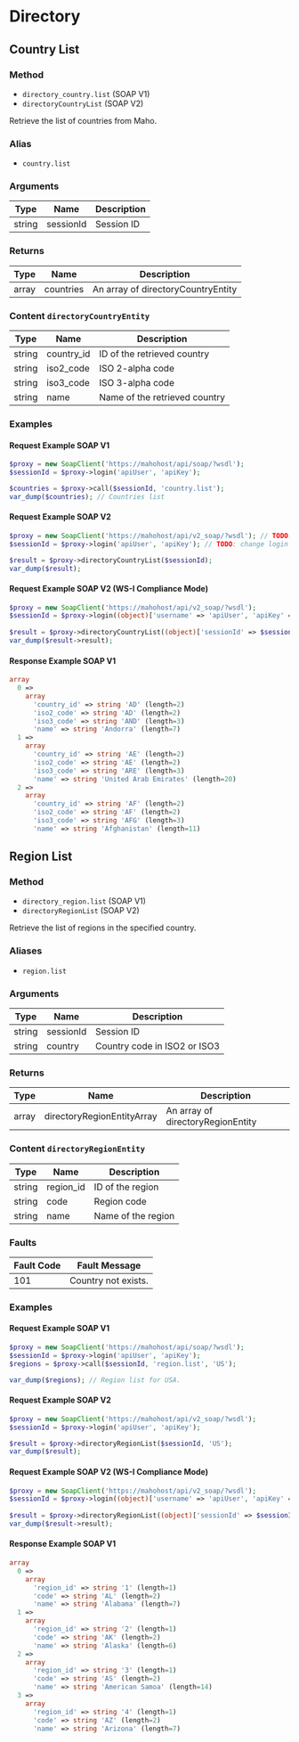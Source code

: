 # Directory

## Country List

### Method

- `directory_country.list` (SOAP V1)
- `directoryCountryList` (SOAP V2)

Retrieve the list of countries from Maho.

### Alias

- `country.list`

### Arguments

| Type   | Name      | Description |
|--------|-----------|-------------|
| string | sessionId | Session ID  |

### Returns

| Type  | Name      | Description                        |
|-------|-----------|------------------------------------|
| array | countries | An array of directoryCountryEntity |

### Content `directoryCountryEntity`

| Type   | Name       | Description                   |
|--------|------------|-------------------------------|
| string | country_id | ID of the retrieved country   |
| string | iso2_code  | ISO 2-alpha code              |
| string | iso3_code  | ISO 3-alpha code              |
| string | name       | Name of the retrieved country |

### Examples

#### Request Example SOAP V1

```php
$proxy = new SoapClient('https://mahohost/api/soap/?wsdl');
$sessionId = $proxy->login('apiUser', 'apiKey');

$countries = $proxy->call($sessionId, 'country.list');
var_dump($countries); // Countries list
```

#### Request Example SOAP V2

```php
$proxy = new SoapClient('https://mahohost/api/v2_soap/?wsdl'); // TODO: change url
$sessionId = $proxy->login('apiUser', 'apiKey'); // TODO: change login and pwd if necessary

$result = $proxy->directoryCountryList($sessionId);
var_dump($result);
```

#### Request Example SOAP V2 (WS-I Compliance Mode)

```php
$proxy = new SoapClient('https://mahohost/api/v2_soap/?wsdl'); 
$sessionId = $proxy->login((object)['username' => 'apiUser', 'apiKey' => 'apiKey']); 
 
$result = $proxy->directoryCountryList((object)['sessionId' => $sessionId->result]);   
var_dump($result->result);
```

#### Response Example SOAP V1

```php
array
  0 =>
    array
      'country_id' => string 'AD' (length=2)
      'iso2_code' => string 'AD' (length=2)
      'iso3_code' => string 'AND' (length=3)
      'name' => string 'Andorra' (length=7)
  1 =>
    array
      'country_id' => string 'AE' (length=2)
      'iso2_code' => string 'AE' (length=2)
      'iso3_code' => string 'ARE' (length=3)
      'name' => string 'United Arab Emirates' (length=20)
  2 =>
    array
      'country_id' => string 'AF' (length=2)
      'iso2_code' => string 'AF' (length=2)
      'iso3_code' => string 'AFG' (length=3)
      'name' => string 'Afghanistan' (length=11)
```

## Region List

### Method

- `directory_region.list` (SOAP V1)
- `directoryRegionList` (SOAP V2)

Retrieve the list of regions in the specified country.

### Aliases

- `region.list`

### Arguments

| Type   | Name      | Description                  |
|--------|-----------|------------------------------|
| string | sessionId | Session ID                   |
| string | country   | Country code in ISO2 or ISO3 |

### Returns

| Type  | Name                       | Description                       |
|-------|----------------------------|-----------------------------------|
| array | directoryRegionEntityArray | An array of directoryRegionEntity |

### Content `directoryRegionEntity`

| Type   | Name      | Description        |
|--------|-----------|--------------------|
| string | region_id | ID of the region   |
| string | code      | Region code        |
| string | name      | Name of the region |

### Faults

| Fault Code | Fault Message       |
|------------|---------------------|
| 101        | Country not exists. |

### Examples

#### Request Example SOAP V1

```php
$proxy = new SoapClient('https://mahohost/api/soap/?wsdl');
$sessionId = $proxy->login('apiUser', 'apiKey');
$regions = $proxy->call($sessionId, 'region.list', 'US');

var_dump($regions); // Region list for USA.
```

#### Request Example SOAP V2

```php
$proxy = new SoapClient('https://mahohost/api/v2_soap/?wsdl'); 
$sessionId = $proxy->login('apiUser', 'apiKey'); 

$result = $proxy->directoryRegionList($sessionId, 'US');
var_dump($result);
```

#### Request Example SOAP V2 (WS-I Compliance Mode)

```php
$proxy = new SoapClient('https://mahohost/api/v2_soap/?wsdl'); 
$sessionId = $proxy->login((object)['username' => 'apiUser', 'apiKey' => 'apiKey']); 
 
$result = $proxy->directoryRegionList((object)['sessionId' => $sessionId->result, 'country' => 'US']);   
var_dump($result->result);
```

#### Response Example SOAP V1

```php
array
  0 =>
    array
      'region_id' => string '1' (length=1)
      'code' => string 'AL' (length=2)
      'name' => string 'Alabama' (length=7)
  1 =>
    array
      'region_id' => string '2' (length=1)
      'code' => string 'AK' (length=2)
      'name' => string 'Alaska' (length=6)
  2 =>
    array
      'region_id' => string '3' (length=1)
      'code' => string 'AS' (length=2)
      'name' => string 'American Samoa' (length=14)
  3 =>
    array
      'region_id' => string '4' (length=1)
      'code' => string 'AZ' (length=2)
      'name' => string 'Arizona' (length=7)
```
